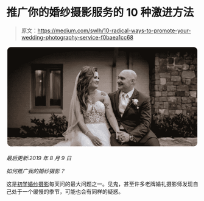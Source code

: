 # 推广你的婚纱摄影服务的 10 种激进方法

> 原文：<https://medium.com/swlh/10-radical-ways-to-promote-your-wedding-photography-service-f0baea1cc68>

![](img/5e739ee600669c27d6fc1df2e01a7d9e.png)

*最后更新:2019 年 8 月 9 日*

*如何推广我的婚纱摄影？*

这是[初学婚纱摄影](https://formedfromlight.com/blog/best-wedding-photography-tips-for-beginners/)每天问的最大问题之一。见鬼，甚至许多老牌婚礼摄影师发现自己处于一个缓慢的季节，可能也会有同样的疑惑。